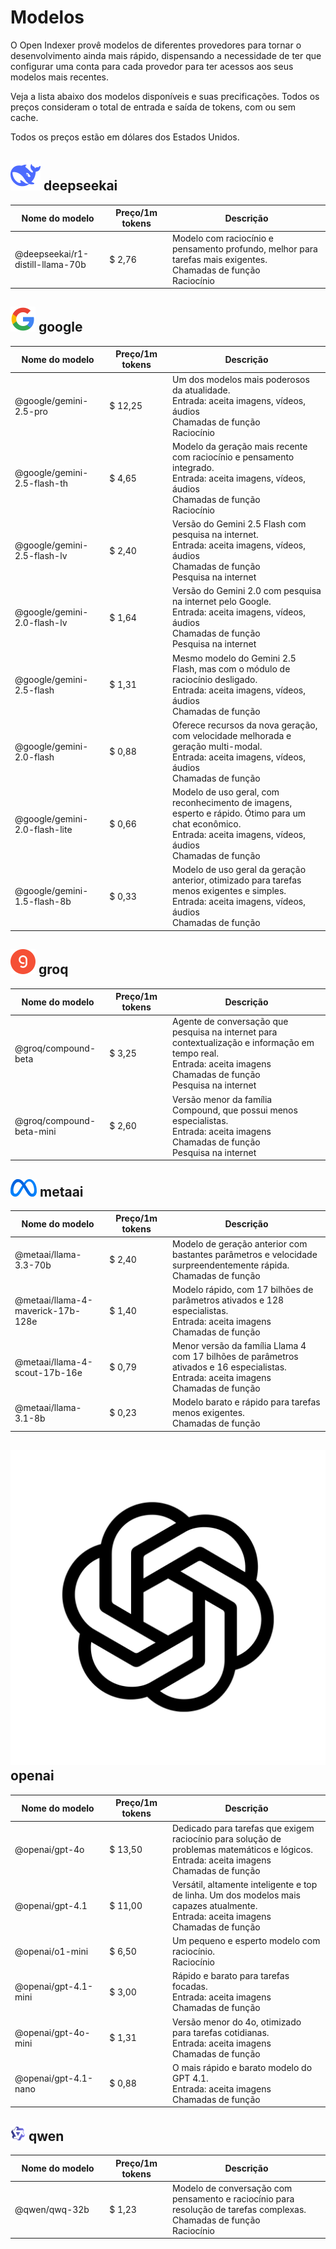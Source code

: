 # Modelos

O Open Indexer provê modelos de diferentes provedores para tornar o desenvolvimento ainda mais rápido, dispensando a necessidade de ter que configurar uma conta para cada provedor para ter acessos aos seus modelos mais recentes.

Veja a lista abaixo dos modelos disponíveis e suas precificações. Todos os preços consideram o total de entrada e saída de tokens, com ou sem cache.

Todos os preços estão em dólares dos Estados Unidos.

## <img src="/assets/icon/deepseekai.svg" class="inline-icon"> deepseekai

<table>
    <thead>
        <colgroup>
            <col style="width: 30%" />
            <col style="width: 20%" />
            <col style="width: 50%" />
        </colgroup>
        <tr>
            <th>Nome do modelo</th>
            <th>Preço/1m tokens</th>
            <th>Descrição</th>
        </tr>
    </thead>
    <tbody>
<tr>
    <td>
        @deepseekai/r1-distill-llama-70b
    </td>
    <td>
        $ 2,76
    </td>
    <td>
        Modelo com raciocínio e pensamento profundo, melhor para tarefas mais exigentes.
        <div class="model-capabilities">
<div>
    <i class="ri-instance-line"></i>
    Chamadas de função
</div>
<div>
    <i class="ri-lightbulb-line"></i>
    Raciocínio
</div>
        </div>
    </td>
</tr>
    </tbody>
</table>

## <img src="/assets/icon/google.svg" class="inline-icon"> google

<table>
    <thead>
        <colgroup>
            <col style="width: 30%" />
            <col style="width: 20%" />
            <col style="width: 50%" />
        </colgroup>
        <tr>
            <th>Nome do modelo</th>
            <th>Preço/1m tokens</th>
            <th>Descrição</th>
        </tr>
    </thead>
    <tbody>
<tr>
    <td>
        @google/gemini-2.5-pro
    </td>
    <td>
        $ 12,25
    </td>
    <td>
        Um dos modelos mais poderosos da atualidade.
        <div class="model-capabilities">
<div>
    <i class="ri-image-circle-line"></i>
    Entrada: aceita imagens, vídeos, áudios
</div>
<div>
    <i class="ri-instance-line"></i>
    Chamadas de função
</div>
<div>
    <i class="ri-lightbulb-line"></i>
    Raciocínio
</div>
        </div>
    </td>
</tr>
<tr>
    <td>
        @google/gemini-2.5-flash-th
    </td>
    <td>
        $ 4,65
    </td>
    <td>
        Modelo da geração mais recente com raciocínio e pensamento integrado.
        <div class="model-capabilities">
<div>
    <i class="ri-image-circle-line"></i>
    Entrada: aceita imagens, vídeos, áudios
</div>
<div>
    <i class="ri-instance-line"></i>
    Chamadas de função
</div>
<div>
    <i class="ri-lightbulb-line"></i>
    Raciocínio
</div>
        </div>
    </td>
</tr>
<tr>
    <td>
        @google/gemini-2.5-flash-lv
    </td>
    <td>
        $ 2,40
    </td>
    <td>
        Versão do Gemini 2.5 Flash com pesquisa na internet.
        <div class="model-capabilities">
<div>
    <i class="ri-image-circle-line"></i>
    Entrada: aceita imagens, vídeos, áudios
</div>
<div>
    <i class="ri-instance-line"></i>
    Chamadas de função
</div>
<div>
    <i class="ri-global-line"></i>
    Pesquisa na internet
</div>
        </div>
    </td>
</tr>
<tr>
    <td>
        @google/gemini-2.0-flash-lv
    </td>
    <td>
        $ 1,64
    </td>
    <td>
        Versão do Gemini 2.0 com pesquisa na internet pelo Google.
        <div class="model-capabilities">
<div>
    <i class="ri-image-circle-line"></i>
    Entrada: aceita imagens, vídeos, áudios
</div>
<div>
    <i class="ri-instance-line"></i>
    Chamadas de função
</div>
<div>
    <i class="ri-global-line"></i>
    Pesquisa na internet
</div>
        </div>
    </td>
</tr>
<tr>
    <td>
        @google/gemini-2.5-flash
    </td>
    <td>
        $ 1,31
    </td>
    <td>
        Mesmo modelo do Gemini 2.5 Flash, mas com o módulo de raciocínio desligado.
        <div class="model-capabilities">
<div>
    <i class="ri-image-circle-line"></i>
    Entrada: aceita imagens, vídeos, áudios
</div>
<div>
    <i class="ri-instance-line"></i>
    Chamadas de função
</div>
        </div>
    </td>
</tr>
<tr>
    <td>
        @google/gemini-2.0-flash
    </td>
    <td>
        $ 0,88
    </td>
    <td>
        Oferece recursos da nova geração, com velocidade melhorada e geração multi-modal.
        <div class="model-capabilities">
<div>
    <i class="ri-image-circle-line"></i>
    Entrada: aceita imagens, vídeos, áudios
</div>
<div>
    <i class="ri-instance-line"></i>
    Chamadas de função
</div>
        </div>
    </td>
</tr>
<tr>
    <td>
        @google/gemini-2.0-flash-lite
    </td>
    <td>
        $ 0,66
    </td>
    <td>
        Modelo de uso geral, com reconhecimento de imagens, esperto e rápido. Ótimo para um chat econômico.
        <div class="model-capabilities">
<div>
    <i class="ri-image-circle-line"></i>
    Entrada: aceita imagens, vídeos, áudios
</div>
<div>
    <i class="ri-instance-line"></i>
    Chamadas de função
</div>
        </div>
    </td>
</tr>
<tr>
    <td>
        @google/gemini-1.5-flash-8b
    </td>
    <td>
        $ 0,33
    </td>
    <td>
        Modelo de uso geral da geração anterior, otimizado para tarefas menos exigentes e simples.
        <div class="model-capabilities">
<div>
    <i class="ri-image-circle-line"></i>
    Entrada: aceita imagens, vídeos, áudios
</div>
<div>
    <i class="ri-instance-line"></i>
    Chamadas de função
</div>
        </div>
    </td>
</tr>
    </tbody>
</table>

## <img src="/assets/icon/groq.svg" class="inline-icon"> groq

<table>
    <thead>
        <colgroup>
            <col style="width: 30%" />
            <col style="width: 20%" />
            <col style="width: 50%" />
        </colgroup>
        <tr>
            <th>Nome do modelo</th>
            <th>Preço/1m tokens</th>
            <th>Descrição</th>
        </tr>
    </thead>
    <tbody>
<tr>
    <td>
        @groq/compound-beta
    </td>
    <td>
        $ 3,25
    </td>
    <td>
        Agente de conversação que pesquisa na internet para contextualização e informação em tempo real.
        <div class="model-capabilities">
<div>
    <i class="ri-image-circle-line"></i>
    Entrada: aceita imagens
</div>
<div>
    <i class="ri-instance-line"></i>
    Chamadas de função
</div>
<div>
    <i class="ri-global-line"></i>
    Pesquisa na internet
</div>
        </div>
    </td>
</tr>
<tr>
    <td>
        @groq/compound-beta-mini
    </td>
    <td>
        $ 2,60
    </td>
    <td>
        Versão menor da família Compound, que possui menos especialistas.
        <div class="model-capabilities">
<div>
    <i class="ri-image-circle-line"></i>
    Entrada: aceita imagens
</div>
<div>
    <i class="ri-instance-line"></i>
    Chamadas de função
</div>
<div>
    <i class="ri-global-line"></i>
    Pesquisa na internet
</div>
        </div>
    </td>
</tr>
    </tbody>
</table>

## <img src="/assets/icon/metaai.svg" class="inline-icon"> metaai

<table>
    <thead>
        <colgroup>
            <col style="width: 30%" />
            <col style="width: 20%" />
            <col style="width: 50%" />
        </colgroup>
        <tr>
            <th>Nome do modelo</th>
            <th>Preço/1m tokens</th>
            <th>Descrição</th>
        </tr>
    </thead>
    <tbody>
<tr>
    <td>
        @metaai/llama-3.3-70b
    </td>
    <td>
        $ 2,40
    </td>
    <td>
        Modelo de geração anterior com bastantes parâmetros e velocidade surpreendentemente rápida.
        <div class="model-capabilities">
<div>
    <i class="ri-instance-line"></i>
    Chamadas de função
</div>
        </div>
    </td>
</tr>
<tr>
    <td>
        @metaai/llama-4-maverick-17b-128e
    </td>
    <td>
        $ 1,40
    </td>
    <td>
        Modelo rápido, com 17 bilhões de parâmetros ativados e 128 especialistas.
        <div class="model-capabilities">
<div>
    <i class="ri-image-circle-line"></i>
    Entrada: aceita imagens
</div>
<div>
    <i class="ri-instance-line"></i>
    Chamadas de função
</div>
        </div>
    </td>
</tr>
<tr>
    <td>
        @metaai/llama-4-scout-17b-16e
    </td>
    <td>
        $ 0,79
    </td>
    <td>
        Menor versão da família Llama 4 com 17 bilhões de parâmetros ativados e 16 especialistas.
        <div class="model-capabilities">
<div>
    <i class="ri-image-circle-line"></i>
    Entrada: aceita imagens
</div>
<div>
    <i class="ri-instance-line"></i>
    Chamadas de função
</div>
        </div>
    </td>
</tr>
<tr>
    <td>
        @metaai/llama-3.1-8b
    </td>
    <td>
        $ 0,23
    </td>
    <td>
        Modelo barato e rápido para tarefas menos exigentes.
        <div class="model-capabilities">
<div>
    <i class="ri-instance-line"></i>
    Chamadas de função
</div>
        </div>
    </td>
</tr>
    </tbody>
</table>

## <img src="/assets/icon/openai.svg" class="inline-icon"> openai

<table>
    <thead>
        <colgroup>
            <col style="width: 30%" />
            <col style="width: 20%" />
            <col style="width: 50%" />
        </colgroup>
        <tr>
            <th>Nome do modelo</th>
            <th>Preço/1m tokens</th>
            <th>Descrição</th>
        </tr>
    </thead>
    <tbody>
<tr>
    <td>
        @openai/gpt-4o
    </td>
    <td>
        $ 13,50
    </td>
    <td>
        Dedicado para tarefas que exigem raciocínio para solução de problemas matemáticos e lógicos.
        <div class="model-capabilities">
<div>
    <i class="ri-image-circle-line"></i>
    Entrada: aceita imagens
</div>
<div>
    <i class="ri-instance-line"></i>
    Chamadas de função
</div>
        </div>
    </td>
</tr>
<tr>
    <td>
        @openai/gpt-4.1
    </td>
    <td>
        $ 11,00
    </td>
    <td>
        Versátil, altamente inteligente e top de linha. Um dos modelos mais capazes atualmente.
        <div class="model-capabilities">
<div>
    <i class="ri-image-circle-line"></i>
    Entrada: aceita imagens
</div>
<div>
    <i class="ri-instance-line"></i>
    Chamadas de função
</div>
        </div>
    </td>
</tr>
<tr>
    <td>
        @openai/o1-mini
    </td>
    <td>
        $ 6,50
    </td>
    <td>
        Um pequeno e esperto modelo com raciocínio.
        <div class="model-capabilities">
<div>
    <i class="ri-lightbulb-line"></i>
    Raciocínio
</div>
        </div>
    </td>
</tr>
<tr>
    <td>
        @openai/gpt-4.1-mini
    </td>
    <td>
        $ 3,00
    </td>
    <td>
        Rápido e barato para tarefas focadas.
        <div class="model-capabilities">
<div>
    <i class="ri-image-circle-line"></i>
    Entrada: aceita imagens
</div>
<div>
    <i class="ri-instance-line"></i>
    Chamadas de função
</div>
        </div>
    </td>
</tr>
<tr>
    <td>
        @openai/gpt-4o-mini
    </td>
    <td>
        $ 1,31
    </td>
    <td>
        Versão menor do 4o, otimizado para tarefas cotidianas.
        <div class="model-capabilities">
<div>
    <i class="ri-image-circle-line"></i>
    Entrada: aceita imagens
</div>
<div>
    <i class="ri-instance-line"></i>
    Chamadas de função
</div>
        </div>
    </td>
</tr>
<tr>
    <td>
        @openai/gpt-4.1-nano
    </td>
    <td>
        $ 0,88
    </td>
    <td>
        O mais rápido e barato modelo do GPT 4.1.
        <div class="model-capabilities">
<div>
    <i class="ri-image-circle-line"></i>
    Entrada: aceita imagens
</div>
<div>
    <i class="ri-instance-line"></i>
    Chamadas de função
</div>
        </div>
    </td>
</tr>
    </tbody>
</table>

## <img src="/assets/icon/qwen.svg" class="inline-icon"> qwen

<table>
    <thead>
        <colgroup>
            <col style="width: 30%" />
            <col style="width: 20%" />
            <col style="width: 50%" />
        </colgroup>
        <tr>
            <th>Nome do modelo</th>
            <th>Preço/1m tokens</th>
            <th>Descrição</th>
        </tr>
    </thead>
    <tbody>
<tr>
    <td>
        @qwen/qwq-32b
    </td>
    <td>
        $ 1,23
    </td>
    <td>
        Modelo de conversação com pensamento e raciocínio para resolução de tarefas complexas.
        <div class="model-capabilities">
<div>
    <i class="ri-instance-line"></i>
    Chamadas de função
</div>
<div>
    <i class="ri-lightbulb-line"></i>
    Raciocínio
</div>
        </div>
    </td>
</tr>
    </tbody>
</table>

